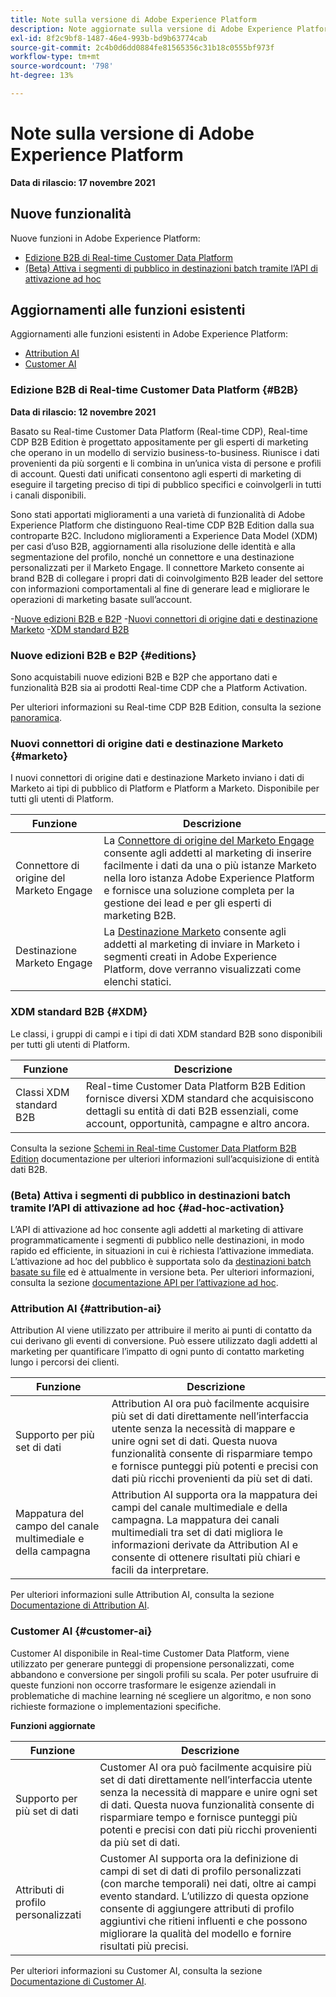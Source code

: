 ```yaml
---
title: Note sulla versione di Adobe Experience Platform
description: Note aggiornate sulla versione di Adobe Experience Platform.
exl-id: 8f2c9bf8-1487-46e4-993b-bd9b63774cab
source-git-commit: 2c4b0d6dd0884fe81565356c31b18c0555bf973f
workflow-type: tm+mt
source-wordcount: '798'
ht-degree: 13%

---
```


# Note sulla versione di Adobe Experience Platform

**Data di rilascio: 17 novembre 2021**

## Nuove funzionalità

Nuove funzioni in Adobe Experience Platform:

- [Edizione B2B di Real-time Customer Data Platform](#B2B)
- [(Beta) Attiva i segmenti di pubblico in destinazioni batch tramite l’API di attivazione ad hoc](#ad-hoc-activation)

## Aggiornamenti alle funzioni esistenti

Aggiornamenti alle funzioni esistenti in Adobe Experience Platform:

- [Attribution AI](#attribution-ai)
- [Customer AI](#customer-ai)

### Edizione B2B di Real-time Customer Data Platform {#B2B}

**Data di rilascio: 12 novembre 2021**

Basato su Real-time Customer Data Platform (Real-time CDP), Real-time CDP B2B Edition è progettato appositamente per gli esperti di marketing che operano in un modello di servizio business-to-business. Riunisce i dati provenienti da più sorgenti e li combina in un’unica vista di persone e profili di account. Questi dati unificati consentono agli esperti di marketing di eseguire il targeting preciso di tipi di pubblico specifici e coinvolgerli in tutti i canali disponibili.

Sono stati apportati miglioramenti a una varietà di funzionalità di Adobe Experience Platform che distinguono Real-time CDP B2B Edition dalla sua controparte B2C. Includono miglioramenti a Experience Data Model (XDM) per casi d’uso B2B, aggiornamenti alla risoluzione delle identità e alla segmentazione del profilo, nonché un connettore e una destinazione personalizzati per il Marketo Engage. Il connettore Marketo consente ai brand B2B di collegare i propri dati di coinvolgimento B2B leader del settore con informazioni comportamentali al fine di generare lead e migliorare le operazioni di marketing basate sull’account.

-[Nuove edizioni B2B e B2P](#editions)
-[Nuovi connettori di origine dati e destinazione Marketo](#marketo)
-[XDM standard B2B](#XDM)

### Nuove edizioni B2B e B2P {#editions}

Sono acquistabili nuove edizioni B2B e B2P che apportano dati e funzionalità B2B sia ai prodotti Real-time CDP che a Platform Activation.

Per ulteriori informazioni su Real-time CDP B2B Edition, consulta la sezione [panoramica](../../rtcdp/overview.md).

### Nuovi connettori di origine dati e destinazione Marketo {#marketo}

I nuovi connettori di origine dati e destinazione Marketo inviano i dati di Marketo ai tipi di pubblico di Platform e Platform a Marketo. Disponibile per tutti gli utenti di Platform.

| Funzione | Descrizione |
|----------|-------------|
| Connettore di origine del Marketo Engage | La [Connettore di origine del Marketo Engage](../../sources/connectors/adobe-applications/marketo/marketo.md) consente agli addetti al marketing di inserire facilmente i dati da una o più istanze Marketo nella loro istanza Adobe Experience Platform e fornisce una soluzione completa per la gestione dei lead e per gli esperti di marketing B2B. |
| Destinazione Marketo Engage | La [Destinazione Marketo](../../destinations/catalog/adobe/marketo-engage.md) consente agli addetti al marketing di inviare in Marketo i segmenti creati in Adobe Experience Platform, dove verranno visualizzati come elenchi statici. |

### XDM standard B2B {#XDM}

Le classi, i gruppi di campi e i tipi di dati XDM standard B2B sono disponibili per tutti gli utenti di Platform.

| Funzione | Descrizione |
|-----------|--------------|
| Classi XDM standard B2B | Real-time Customer Data Platform B2B Edition fornisce diversi XDM standard che acquisiscono dettagli su entità di dati B2B essenziali, come account, opportunità, campagne e altro ancora. |

Consulta la sezione [Schemi in Real-time Customer Data Platform B2B Edition](../../rtcdp/schemas/b2b.md) documentazione per ulteriori informazioni sull’acquisizione di entità dati B2B.

### (Beta) Attiva i segmenti di pubblico in destinazioni batch tramite l’API di attivazione ad hoc {#ad-hoc-activation}

L’API di attivazione ad hoc consente agli addetti al marketing di attivare programmaticamente i segmenti di pubblico nelle destinazioni, in modo rapido ed efficiente, in situazioni in cui è richiesta l’attivazione immediata. L’attivazione ad hoc del pubblico è supportata solo da [destinazioni batch basate su file](../../destinations/destination-types.md#file-based) ed è attualmente in versione beta. Per ulteriori informazioni, consulta la sezione [documentazione API per l’attivazione ad hoc](../../destinations/api/ad-hoc-activation-api.md).

### Attribution AI {#attribution-ai}

Attribution AI viene utilizzato per attribuire il merito ai punti di contatto da cui derivano gli eventi di conversione. Può essere utilizzato dagli addetti al marketing per quantificare l’impatto di ogni punto di contatto marketing lungo i percorsi dei clienti.

| Funzione | Descrizione |
|-----------|---------------|
| Supporto per più set di dati | Attribution AI ora può facilmente acquisire più set di dati direttamente nell’interfaccia utente senza la necessità di mappare e unire ogni set di dati. Questa nuova funzionalità consente di risparmiare tempo e fornisce punteggi più potenti e precisi con dati più ricchi provenienti da più set di dati. |
| Mappatura del campo del canale multimediale e della campagna | Attribution AI supporta ora la mappatura dei campi del canale multimediale e della campagna. La mappatura dei canali multimediali tra set di dati migliora le informazioni derivate da Attribution AI e consente di ottenere risultati più chiari e facili da interpretare. |

Per ulteriori informazioni sulle Attribution AI, consulta la sezione [Documentazione di Attribution AI](../../intelligent-services/attribution-ai/overview.md).

### Customer AI {#customer-ai}

Customer AI disponibile in Real-time Customer Data Platform, viene utilizzato per generare punteggi di propensione personalizzati, come abbandono e conversione per singoli profili su scala. Per poter usufruire di queste funzioni non occorre trasformare le esigenze aziendali in problematiche di machine learning né scegliere un algoritmo, e non sono richieste formazione o implementazioni specifiche.

**Funzioni aggiornate**

| Funzione | Descrizione |
|-----------|-------------|
| Supporto per più set di dati | Customer AI ora può facilmente acquisire più set di dati direttamente nell’interfaccia utente senza la necessità di mappare e unire ogni set di dati. Questa nuova funzionalità consente di risparmiare tempo e fornisce punteggi più potenti e precisi con dati più ricchi provenienti da più set di dati. |
| Attributi di profilo personalizzati | Customer AI supporta ora la definizione di campi di set di dati di profilo personalizzati (con marche temporali) nei dati, oltre ai campi evento standard. L’utilizzo di questa opzione consente di aggiungere attributi di profilo aggiuntivi che ritieni influenti e che possono migliorare la qualità del modello e fornire risultati più precisi. |

Per ulteriori informazioni su Customer AI, consulta la sezione [Documentazione di Customer AI](../../intelligent-services/customer-ai/overview.md).

